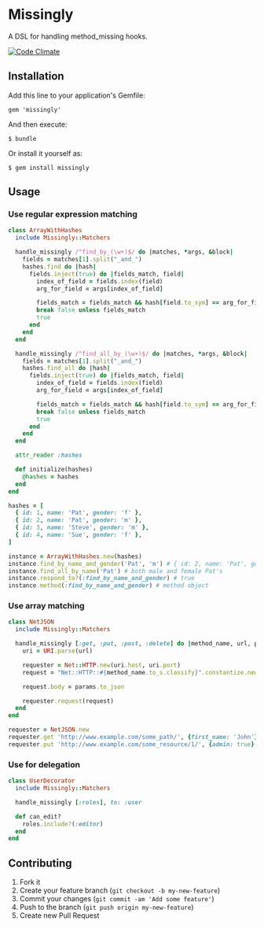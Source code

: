 # Missingly

A DSL for handling method\_missing hooks.

[![Code Climate](https://codeclimate.com/github/moger777/missingly.png)](https://codeclimate.com/github/moger777/missingly)

## Installation

Add this line to your application's Gemfile:

    gem 'missingly'

And then execute:

    $ bundle

Or install it yourself as:

    $ gem install missingly

## Usage

### Use regular expression matching

```ruby
class ArrayWithHashes
  include Missingly::Matchers

  handle_missingly /^find_by_(\w+)$/ do |matches, *args, &block|
    fields = matches[1].split("_and_")
    hashes.find do |hash|
      fields.inject(true) do |fields_match, field|
        index_of_field = fields.index(field)
        arg_for_field = args[index_of_field]

        fields_match = fields_match && hash[field.to_sym] == arg_for_field
        break false unless fields_match
        true
      end
    end
  end

  handle_missingly /^find_all_by_(\w+)$/ do |matches, *args, &block|
    fields = matches[1].split("_and_")
    hashes.find_all do |hash|
      fields.inject(true) do |fields_match, field|
        index_of_field = fields.index(field)
        arg_for_field = args[index_of_field]

        fields_match = fields_match && hash[field.to_sym] == arg_for_field
        break false unless fields_match
        true
      end
    end
  end

  attr_reader :hashes

  def initialize(hashes)
    @hashes = hashes
  end
end

hashes = [
  { id: 1, name: 'Pat', gender: 'f' },
  { id: 2, name: 'Pat', gender: 'm' },
  { id: 3, name: 'Steve', gender: 'm' },
  { id: 4, name: 'Sue', gender: 'f' },
]

instance = ArrayWithHashes.new(hashes)
instance.find_by_name_and_gender('Pat', 'm') # { id: 2, name: 'Pat', gender: 'm' }
instance.find_all_by_name('Pat') # both male and female Pat's
instance.respond_to?(:find_by_name_and_gender) # true
instance.method(:find_by_name_and_gender) # method object
```

### Use array matching

```ruby
class NetJSON
  include Missingly::Matchers

  handle_missingly [:get, :put, :post, :delete] do |method_name, url, params|
    uri = URI.parse(url)

    requester = Net::HTTP.new(uri.host, uri.port)
    request = "Net::HTTP::#{method_name.to_s.classify}".constantize.new(uri.path)

    request.body = params.to_json

    requester.request(request)
  end
end

requester = NetJSON.new
requester.get 'http://www.example.com/some_path/', {first_name: 'John'}
requester.put 'http://www.example.com/some_resource/1/', {admin: true}
```

### Use for delegation

```ruby
class UserDecorator
  include Missingly::Matchers

  handle_missingly [:roles], to: :user

  def can_edit?
    roles.include?(:editor)
  end
end
```

## Contributing

1. Fork it
2. Create your feature branch (`git checkout -b my-new-feature`)
3. Commit your changes (`git commit -am 'Add some feature'`)
4. Push to the branch (`git push origin my-new-feature`)
5. Create new Pull Request
